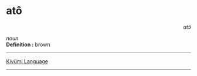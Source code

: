 
# atô

<div align="right"><i>atɔ̃</i></div>

*noun*  
**Definition :** brown  

---

[Kivümi Language](../README.md)

---

